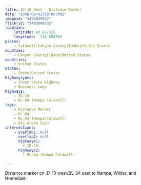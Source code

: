 ```yaml
---
title: ID-19 West - Distance Marker
date: "2006-09-01T00:00:00Z"
imageid: "3493049502"
flickrid: "3493049502"
location:
    latitude: 43.677328
    longitude: -116.694509
places:
    - Caldwell|Canyon County|Idaho|United States
counties:
    - Canyon County|Idaho|United States
countries:
    - United States
states:
    - Idaho|United States
highwaytypes:
    - Idaho State Highway
    - Business Loop
highways:
    - ID-19
    - BL-84 (Nampa Caldwell)
tags:
    - Distance Marker
    - BL-84
    - BL-84 (Nampa/Caldwell)
    - Big Green Sign
intersections:
    - overlap1: null
      overlap2: null
      highways1:
        - ID-19
      highways2:
        - BL-84 (Nampa Caldwell)

---
```

Distance marker on ID-19 west/BL-84 east to Nampa, Wilder, and Homedale.